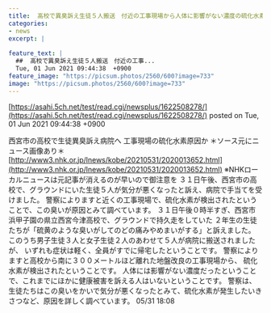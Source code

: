 ```yaml
---
title:  高校で異臭訴え生徒５人搬送　付近の工事現場から人体に影響がない濃度の硫化水素検出・西宮 
categories:
- news
excerpt: |
  
feature_text: |
  ##  高校で異臭訴え生徒５人搬送　付近の工事...
  Tue, 01 Jun 2021 09:44:38  +0900
feature_image: "https://picsum.photos/2560/600?image=733"
image: "https://picsum.photos/2560/600?image=733"
---
```


[https://asahi.5ch.net/test/read.cgi/newsplus/1622508278/](https://asahi.5ch.net/test/read.cgi/newsplus/1622508278/)
posted on Tue, 01 Jun 2021 09:44:38  +0900

<!--more-->

西宮市の高校で生徒異臭訴え病院へ 工事現場の硫化水素原因か ＊ソース元にニュース画像あり＊ [http://www3.nhk.or.jp/lnews/kobe/20210531/2020013652.html](http://www3.nhk.or.jp/lnews/kobe/20210531/2020013652.html) ※NHKローカルニュースは元記事が消えるのが早いので御注意を ３１日午後、西宮市の高校で、グラウンドにいた生徒５人が気分が悪くなったと訴え、病院で手当てを受けました。 警察によりますと近くの工事現場で、硫化水素が検出されたということで、この臭いが原因とみて調べています。 ３１日午後０時半すぎ、西宮市浜甲子園の県立西宮今津高校で、グラウンドで持久走をしていた ２年生の生徒たちが「硫黄のような臭いがしてのどの痛みやめまいがする」と訴えました。 このうち男子生徒３人と女子生徒２人のあわせて５人が病院に搬送されましたが、 いずれも症状は軽く、全員がすでに帰宅したということです。 警察によりますと高校から南に３００メートルほど離れた地盤改良の工事現場から、 硫化水素が検出されたということです。 人体には影響がない濃度だったということで、これまでにほかに健康被害を訴える人はいないということです。 警察は、生徒たちはこの臭いをかいで気分が悪くなったとみて、硫化水素が発生したいきさつなど、原因を詳しく調べています。 05/31 18:08
